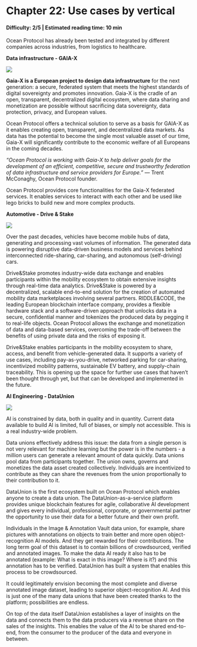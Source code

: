 # Chapter 22: Use cases by vertical

#### Difficulty: **2/5** \| Estimated reading time: **10 min**

<dialog character="mantaray">We’ve seen a lot of things in the depths of the Ocean. Let’s see how Ocean Protocol has been implemented to solve real problems above sea level.</dialog>

Ocean Protocol has already been tested and integrated by different companies across industries, from logistics to healthcare.

**Data infrastructure - GAIA-X**

<img src="/images/chapter22_0.png" />

**Gaia-X is a European project to design data infrastructure** for the next generation: a secure, federated system that meets the highest standards of digital sovereignty and promotes innovation. Gaia-X is the cradle of an open, transparent, decentralized digital ecosystem, where data sharing and monetization are possible without sacrificing data sovereignty, data protection, privacy, and European values.

Ocean Protocol offers a technical solution to serve as a basis for GAIA-X as it enables creating open, transparent, and decentralized data markets.
As data has the potential to become the single most valuable asset of our time, Gaia-X will significantly contribute to the economic welfare of all Europeans in the coming decades.

*“​​Ocean Protocol is working with Gaia-X to help deliver goals for the development of an efficient, competitive, secure and trustworthy federation of data infrastructure and service providers for Europe.”* — Trent McConaghy, Ocean Protocol founder.

Ocean Protocol provides core functionalities for the Gaia-X federated services. It enables services to interact with each other and be used like lego bricks to build new and more complex products.

**Automotive - Drive & Stake**

<img src="/images/chapter21_0.png" />

Over the past decades, vehicles have become mobile hubs of data, generating and processing vast volumes of information. The generated data is powering disruptive data-driven business models and services behind interconnected ride-sharing, car-sharing, and autonomous (self-driving) cars.

Drive&Stake promotes industry-wide data exchange and enables participants within the mobility ecosystem to obtain extensive insights through real-time data analytics.
Drive&Stake is powered by a decentralized, scalable end-to-end solution for the creation of automated mobility data marketplaces involving several partners.
RIDDLE&CODE, the leading European blockchain interface company, provides a flexible hardware stack and a software-driven approach that unlocks data in a secure, confidential manner and tokenizes the produced data by pegging it to real-life objects. Ocean Protocol allows the exchange and monetization of data and data-based services, overcoming the trade-off between the benefits of using private data and the risks of exposing it.

Drive&Stake enables participants in the mobility ecosystem to share, access, and benefit from vehicle-generated data. It supports a variety of use cases, including pay-as-you-drive, networked parking for car-sharing, incentivized mobility patterns, sustainable EV battery, and supply-chain traceability. This is opening up the space for further use cases that haven’t been thought through yet, but that can be developed and implemented in the future.


**AI Engineering - DataUnion**

<img src="/images/chapter22_2.png" />

AI is constrained by data, both in quality and in quantity. Current data available to build AI is limited, full of biases, or simply not accessible. This is a real industry-wide problem.

Data unions effectively address this issue: the data from a single person is not very relevant for machine learning but the power is in the numbers - a million users can generate a relevant amount of data quickly.
Data unions pool data from participants together. The union owns, governs and monetizes the data asset created collectively. Individuals are incentivized to contribute as they can share the revenues from the union proportionally to their contribution to it.

DataUnion is the first ecosystem built on Ocean Protocol which enables anyone to create a data union. The DataUnion-as-a-service platform provides unique blockchain features for agile, collaborative AI development and gives every individual, professional, corporate, or governmental partner the opportunity to use their data for a better future and their own profit.

Individuals in the Image & Annotation Vault data union, for example, share pictures with annotations on objects to train better and more open object-recognition AI models. And they get rewarded for their contributions. The long term goal of this dataset is to contain billions of crowdsourced, verified and annotated images. To make the data AI ready it also has to be annotated (example: What is exact in this image? Where is it?) and this annotation has to be verified. DataUnion has built a system that enables this process to be crowdsourced.

It could legitimately envision becoming the most complete and diverse annotated image dataset, leading to superior object-recognition AI. And this is just one of the many data unions that have been created thanks to the platform; possibilities are endless.

On top of the data itself DataUnion establishes a layer of insights on the data and connects them to the data producers via a revenue share on the sales of the insights. This enables the value of the AI to be shared end-to-end, from the consumer to the producer of the data and everyone in between.

